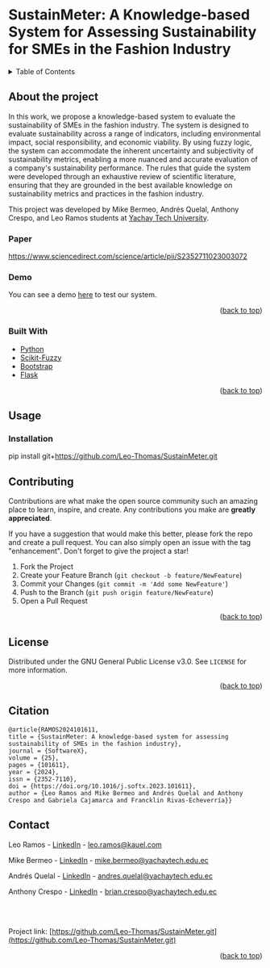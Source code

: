 # SustainMeter: A Knowledge-based System for Assessing Sustainability for SMEs in the Fashion Industry

<details>
  <summary>Table of Contents</summary>
  <ol>
    <li>
      <a href="#about-the-project">About the project</a>
    </li>
    <li><a href="#usage">Usage</a>
    </li>
    <li><a href="#contributing">Contributing</a></li>
    <li><a href="#license">License</a></li>
    <li><a href="#contact">Contact</a></li>
  </ol>
</details>

<!-- ABOUT THE PROJECT -->
## About the project

In this work, we propose a knowledge-based system to evaluate the sustainability of SMEs in the fashion industry. The system is designed to evaluate sustainability across a range of indicators, including environmental impact, social responsibility, and economic viability. By using fuzzy logic, the system can accommodate the inherent uncertainty and subjectivity of sustainability metrics, enabling a more nuanced and accurate evaluation of a company's sustainability performance. The rules that guide the system were developed through an exhaustive review of scientific literature, ensuring that they are grounded in the best available knowledge on sustainability metrics and practices in the fashion industry.

This project was developed by Mike Bermeo, Andrés Quelal, Anthony Crespo, and Leo Ramos students at [Yachay Tech University](https://www.yachaytech.edu.ec/en/).

### Paper

https://www.sciencedirect.com/science/article/pii/S2352711023003072

### Demo

You can see a demo [here](http://mariscoboliviano.pythonanywhere.com/) to test our system.

<p align="right">(<a href="#top">back to top</a>)</p>

### Built With
* [Python](https://www.python.org/)
* [Scikit-Fuzzy](https://pypi.org/project/scikit-fuzzy/)
* [Bootstrap](https://getbootstrap.com/)
* [Flask](https://flask.palletsprojects.com/en/2.2.x/)

<p align="right">(<a href="#top">back to top</a>)</p>

<!-- GETTING STARTED -->
## Usage

### Installation

pip install git+https://github.com/Leo-Thomas/SustainMeter.git
<!-- CONTRIBUTING -->
## Contributing

Contributions are what make the open source community such an amazing place to learn, inspire, and create. Any contributions you make are **greatly appreciated**.

If you have a suggestion that would make this better, please fork the repo and create a pull request. You can also simply open an issue with the tag "enhancement".
Don't forget to give the project a star!

1. Fork the Project
2. Create your Feature Branch (`git checkout -b feature/NewFeature`)
3. Commit your Changes (`git commit -m 'Add some NewFeature'`)
4. Push to the Branch (`git push origin feature/NewFeature`)
5. Open a Pull Request

<p align="right">(<a href="#top">back to top</a>)</p>



<!-- LICENSE -->
## License

Distributed under the GNU General Public License v3.0. See `LICENSE` for more information.

<p align="right">(<a href="#top">back to top</a>)</p>


<!-- CITAITON -->
## Citation
```
@article{RAMOS2024101611,
title = {SustainMeter: A knowledge-based system for assessing sustainability of SMEs in the fashion industry},
journal = {SoftwareX},
volume = {25},
pages = {101611},
year = {2024},
issn = {2352-7110},
doi = {https://doi.org/10.1016/j.softx.2023.101611},
author = {Leo Ramos and Mike Bermeo and Andrés Quelal and Anthony Crespo and Gabriela Cajamarca and Francklin Rivas-Echeverría}}
```
<!-- CONTACT -->
## Contact

Leo Ramos - [LinkedIn](https://www.linkedin.com/in/leo-thomas-ramos/) - leo.ramos@kauel.com

Mike Bermeo - [LinkedIn](https://www.linkedin.com/in/mike-bermeo-1a8869128/) - mike.bermeo@yachaytech.edu.ec

Andrés Quelal - [LinkedIn](https://www.linkedin.com/in/andresq99/) - andres.quelal@yachaytech.edu.ec

Anthony Crespo - [LinkedIn](https://www.linkedin.com/in/anthony-crespo20/) - brian.crespo@yachaytech.edu.ec


<br>
<br>

Project link: [https://github.com/Leo-Thomas/SustainMeter.git](https://github.com/Leo-Thomas/SustainMeter.git)

<p align="right">(<a href="#top">back to top</a>)</p>

